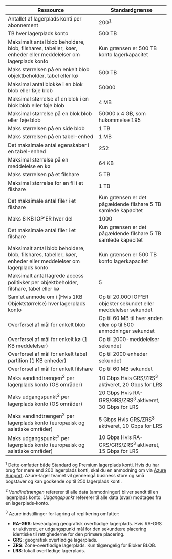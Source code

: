 Ressource|Standardgrænse
---|---
Antallet af lagerplads konti per abonnement|200<sup>1</sup>
TB hver lagerplads konto|500 TB
Maksimalt antal blob beholdere, blob, filshares, tabeller, køer, enheder eller meddelelser om lagerplads konto|Kun grænsen er 500 TB konto lagerkapacitet
Maks størrelsen på en enkelt blob objektbeholder, tabel eller kø|500 TB
Maksimal antal blokke i en blok blob eller føje blob|50000
Maksimal størrelse af en blok i en blok blob eller føje blob|4 MB
Maksimal størrelse på en blok blob eller føje blob|50000 x 4 GB, som hukommelse 195 
Maks størrelsen på en side blob |1 TB
Maks størrelsen på en tabel-enhed|1 MB
Det maksimale antal egenskaber i en tabel-enhed|252
Maksimal størrelse på en meddelelse en kø|64 KB
Maks størrelsen på et filshare|5 TB
Maksimal størrelse for en fil i et filshare|1 TB
Det maksimale antal filer i et filshare|Kun grænsen er det pågældende filshare 5 TB samlede kapacitet
Maks 8 KB IOP'ER hver del|1000
Det maksimale antal filer i et filshare|Kun grænsen er det pågældende filshare 5 TB samlede kapacitet
Maksimalt antal blob beholdere, blob, filshares, tabeller, køer, enheder eller meddelelser om lagerplads konto|Kun grænsen er 500 TB konto lagerkapacitet
Maksimalt antal lagrede access politikker per objektbeholder, filshare, tabel eller kø|5
Samlet anmode om i (Hvis 1KB Objektstørrelse) hver lagerplads konto|Op til 20.000 IOP'ER objekter sekundet eller meddelelser sekundet
Overførsel af mål for enkelt blob|Op til 60 MB til hver anden eller op til 500 anmodninger sekundet
Overførsel af mål for enkelt kø (1 KB meddelelser)|Op til 2000-meddelelser sekundet
Overførsel af mål for enkelt tabel partition (1 KB enheder)|Op til 2000 enheder sekundet
Overførsel af mål for enkelt filshare|Op til 60 MB sekundet
Maks vandindtrængen<sup>2</sup> per lagerplads konto (OS områder)|10 Gbps Hvis GRS/ZRS<sup>3</sup> aktiveret, 20 Gbps for LRS
Maks udgangspunkt<sup>2</sup> per lagerplads konto (OS områder)|20 Gbps Hvis RA-GRS/GRS/ZRS<sup>3</sup> aktiveret, 30 Gbps for LRS
Maks vandindtrængen<sup>2</sup> per lagerplads konto (europæisk og asiatiske områder)|5 Gbps Hvis GRS/ZRS<sup>3</sup> aktiveret, 10 Gbps for LRS
Maks udgangspunkt<sup>2</sup> per lagerplads konto (europæisk og asiatiske områder)|10 Gbps Hvis RA-GRS/GRS/ZRS<sup>3</sup> aktiveret, 15 Gbps for LRS

<sup>1</sup> Dette omfatter både Standard og Premium lagerplads konti. Hvis du har brug for mere end 200 lagerplads konti, skal du en anmodning om via [Azure Support](https://azure.microsoft.com/support/faq/). Azure-lager teamet vil gennemgå business store og små bogstaver og kan godkende op til 250 lagerplads konti. 

<sup>2</sup> *Vandindtrængen* refererer til alle data (anmodninger) bliver sendt til en lagerplads konto. *Udgangspunkt* refererer til alle data (svar) modtages fra en lagerplads-konto.  

<sup>3</sup> Azure indstillinger for lagring af replikering omfatter:

- **RA-GRS**: læseadgang geografisk overflødige lagerplads. Hvis RA-GRS er aktiveret, er udgangspunkt mål for den sekundære placering identiske til rettighederne for den primære placering.
- **GRS**: geografisk overflødige lagerplads. 
- **ZRS**: Zone-overflødige lagerplads. Kun tilgængelig for Bloker BLOB. 
- **LRS**: lokalt overflødige lagerplads. 

